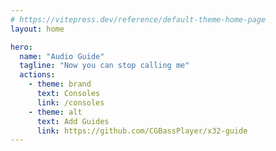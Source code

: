 ```yaml
---
# https://vitepress.dev/reference/default-theme-home-page
layout: home

hero:
  name: "Audio Guide"
  tagline: "Now you can stop calling me"
  actions:
    - theme: brand
      text: Consoles
      link: /consoles
    - theme: alt
      text: Add Guides
      link: https://github.com/CGBassPlayer/x32-guide
---
```

